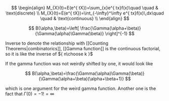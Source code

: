 
$$
\begin{align}
M_{X}(t)=E(e^{ tX})=\sum_{x}e^{ tx}f(x)\quad \quad  & \text{discrete} \\
M_{X}(t)=E(e^{ tX})=\int_{-\infty}^\infty e^{ tx}f(x)\,dx\quad \quad  & \text{continuous} \\
\end{align}
$$

$$
B(\alpha,\beta)=\left[ \frac{\Gamma(\alpha+\beta)}{\Gamma(\alpha)\Gamma(\beta)} \right]^{-1}
$$

Inverse to denote the relationship with [[Counting Theorems|combinatorics]], [[Gamma function]] is the continuous factorial, so it is like the inverse of ${ n\choose k }$ 

If the gamma function was not weirdly shifted by one, it would look like

$$
B(\alpha,\beta)=\frac{\Gamma(\alpha)\Gamma(\beta)}{\Gamma(\alpha+\beta)(\alpha+\beta+1)}
$$

which is one argument for the weird gamma function. Another one is the fact that $\Gamma(0)=-1!=\infty$
